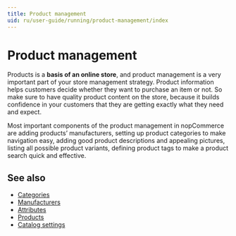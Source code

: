 ```yaml
---
title: Product management
uid: ru/user-guide/running/product-management/index
---
```


# Product management

Products is a **basis of an online store**, and product management is a very important part of your store management strategy. Product information helps customers decide whether they want to purchase an item or not. So make sure to have quality product content on the store, because it builds confidence in your customers that they are getting exactly what they need and expect.

Most important components of the product management in nopCommerce are adding products’ manufacturers, setting up product categories to make navigation easy, adding good product descriptions and appealing pictures, listing all possible product variants, defining product tags to make a product search quick and effective.

## See also

* [Categories](xref:ru/user-guide/running/product-management/categories)
* [Manufacturers](xref:ru/user-guide/running/product-management/manufacturers)
* [Attributes](xref:ru/user-guide/running/product-management/attributes/index)
* [Products](xref:ru/user-guide/running/product-management/products/index)
* [Catalog settings](xref:ru/user-guide/running/product-management/catalog-settings)